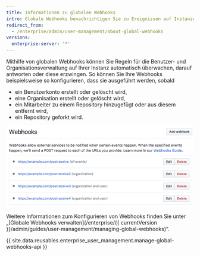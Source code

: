 ```yaml
---
title: Informationen zu globalen Webhooks
intro: Globale Webhooks benachrichtigen Sie zu Ereignissen auf Instanzebene.
redirect_from:
  - /enterprise/admin/user-management/about-global-webhooks
versions:
  enterprise-server: '*'
---
```


Mithilfe von globalen Webhooks können Sie Regeln für die Benutzer- und Organisationsverwaltung auf Ihrer Instanz automatisch überwachen, darauf antworten oder diese erzwingen. So können Sie Ihre Webhooks beispielsweise so konfigurieren, dass sie ausgeführt werden, sobald
- ein Benutzerkonto erstellt oder gelöscht wird,
- eine Organisation erstellt oder gelöscht wird,
- ein Mitarbeiter zu einem Repository hinzugefügt oder aus diesem entfernt wird,
- ein Repository geforkt wird.

![Liste der globalen Webhooks](/assets/images/enterprise/site-admin-settings/list-of-global-webhooks.png)

Weitere Informationen zum Konfigurieren von Webhooks finden Sie unter „[Globale Webhooks verwalten](/enterprise/{{ currentVersion }}/admin/guides/user-management/managing-global-webhooks)“.

{{ site.data.reusables.enterprise_user_management.manage-global-webhooks-api }}
